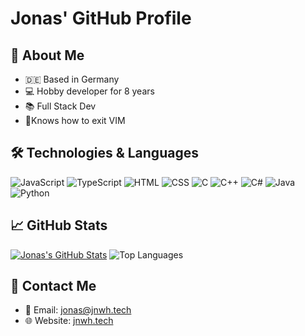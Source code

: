 # Jonas' GitHub Profile

## 🚀 About Me
- 🇩🇪 Based in Germany
- 💻 Hobby developer for 8 years
- 📚 Full Stack Dev
- 🚪Knows how to exit VIM

## 🛠️ Technologies & Languages
![JavaScript](https://img.shields.io/badge/-JavaScript-F7DF1E?logo=javascript&logoColor=white)
![TypeScript](https://img.shields.io/badge/-TypeScript-3178C6?logo=typescript&logoColor=white)
![HTML](https://img.shields.io/badge/-HTML5-E34F26?logo=html5&logoColor=white)
![CSS](https://img.shields.io/badge/-CSS3-1572B6?logo=css3&logoColor=white)
![C](https://img.shields.io/badge/-C-00599C?logo=c&logoColor=white)
![C++](https://img.shields.io/badge/-C++-00599C?logo=c%2B%2B&logoColor=white)
![C#](https://img.shields.io/badge/-C%23-239120?logo=c-sharp&logoColor=white)
![Java](https://img.shields.io/badge/-Java-007396?logo=java&logoColor=white)
![Python](https://img.shields.io/badge/-Python-3776AB?logo=python&logoColor=white)

## 📈 GitHub Stats
[![Jonas's GitHub Stats](https://github-readme-stats.vercel.app/api?username=jxnxsdev&show_icons=true&count_private=true&hide=issues&theme=dracula)](https://github.com/jxnxsdev)
![Top Languages](https://github-readme-stats.vercel.app/api/top-langs/?username=jxnxsdev&layout=compact&langs_count=8&theme=dracula)

## 📧 Contact Me
- 📧 Email: [jonas@jnwh.tech](mailto:jonas@jnwh.tech)
- 🌐 Website: [jnwh.tech](https://jnwh.tech)
